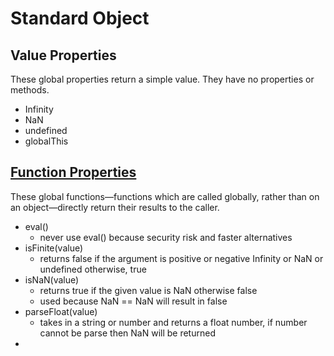# Standard Object

## Value Properties

These global properties return a simple value. They have no properties or methods.

- Infinity
- NaN
- undefined
- globalThis

## [Function Properties](/Function_Properties/parseFloat.js)

These global functions—functions which are called globally, rather than on an object—directly return their results to the caller.

- eval()
    - never use eval() because security risk and faster alternatives
- isFinite(value)
    - returns false if the argument is positive or negative Infinity or NaN or undefined otherwise, true
- isNaN(value)
    - returns true if the given value is NaN otherwise false
    - used because NaN == NaN will result in false
- parseFloat(value)
    - takes in a string or number and returns a float number, if number cannot be parse then NaN will be returned
- 
